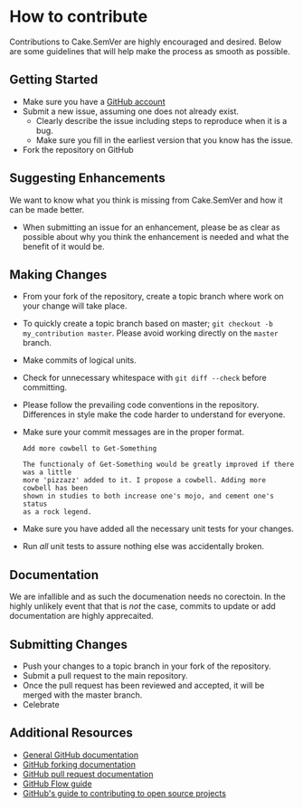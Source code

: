 # How to contribute

Contributions to Cake.SemVer are highly encouraged and desired. Below are some guidelines that will help make the process as smooth as possible.

## Getting Started

* Make sure you have a [GitHub account](https://github.com/signup/free)
* Submit a new issue, assuming one does not already exist.
  * Clearly describe the issue including steps to reproduce when it is a bug.
  * Make sure you fill in the earliest version that you know has the issue.
* Fork the repository on GitHub

## Suggesting Enhancements

We want to know what you think is missing from Cake.SemVer and how it can be made better.

* When submitting an issue for an enhancement, please be as clear as possible about why you think the enhancement is needed and what the benefit of
it would be.

## Making Changes

* From your fork of the repository, create a topic branch where work on your change will take place.
* To quickly create a topic branch based on master; `git checkout -b my_contribution master`. Please avoid working directly on the `master` branch.
* Make commits of logical units.
* Check for unnecessary whitespace with `git diff --check` before committing.
* Please follow the prevailing code conventions in the repository. Differences in style make the code harder to understand for everyone.
* Make sure your commit messages are in the proper format.  
  ````text
  Add more cowbell to Get-Something

  The functionaly of Get-Something would be greatly improved if there was a little
  more 'pizzazz' added to it. I propose a cowbell. Adding more cowbell has been
  shown in studies to both increase one's mojo, and cement one's status
  as a rock legend.
  ````

* Make sure you have added all the necessary unit tests for your changes.
* Run _all_ unit tests to assure nothing else was accidentally broken.

## Documentation

We are infallible and as such the documenation needs no corectoin. In the highly
unlikely event that that is _not_ the case, commits to update or add documentation
are highly apprecaited.

## Submitting Changes

* Push your changes to a topic branch in your fork of the repository.
* Submit a pull request to the main repository.
* Once the pull request has been reviewed and accepted, it will be merged with the master branch.
* Celebrate

## Additional Resources

* [General GitHub documentation](https://help.github.com/)
* [GitHub forking documentation](https://guides.github.com/activities/forking/)
* [GitHub pull request documentation](https://help.github.com/send-pull-requests/)
* [GitHub Flow guide](https://guides.github.com/introduction/flow/)
* [GitHub's guide to contributing to open source projects](https://guides.github.com/activities/contributing-to-open-source/)
